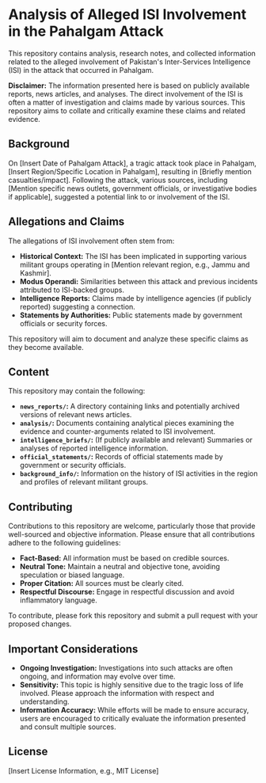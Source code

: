 # Analysis of Alleged ISI Involvement in the Pahalgam Attack

This repository contains analysis, research notes, and collected information related to the alleged involvement of Pakistan's Inter-Services Intelligence (ISI) in the attack that occurred in Pahalgam.

**Disclaimer:** The information presented here is based on publicly available reports, news articles, and analyses. The direct involvement of the ISI is often a matter of investigation and claims made by various sources. This repository aims to collate and critically examine these claims and related evidence.

## Background

On [Insert Date of Pahalgam Attack], a tragic attack took place in Pahalgam, [Insert Region/Specific Location in Pahalgam], resulting in [Briefly mention casualties/impact]. Following the attack, various sources, including [Mention specific news outlets, government officials, or investigative bodies if applicable], suggested a potential link to or involvement of the ISI.

## Allegations and Claims

The allegations of ISI involvement often stem from:

* **Historical Context:** The ISI has been implicated in supporting various militant groups operating in [Mention relevant region, e.g., Jammu and Kashmir].
* **Modus Operandi:** Similarities between this attack and previous incidents attributed to ISI-backed groups.
* **Intelligence Reports:** Claims made by intelligence agencies (if publicly reported) suggesting a connection.
* **Statements by Authorities:** Public statements made by government officials or security forces.

This repository will aim to document and analyze these specific claims as they become available.

## Content

This repository may contain the following:

* **`news_reports/`:** A directory containing links and potentially archived versions of relevant news articles.
* **`analysis/`:** Documents containing analytical pieces examining the evidence and counter-arguments related to ISI involvement.
* **`intelligence_briefs/`:** (If publicly available and relevant) Summaries or analyses of reported intelligence information.
* **`official_statements/`:** Records of official statements made by government or security officials.
* **`background_info/`:** Information on the history of ISI activities in the region and profiles of relevant militant groups.

## Contributing

Contributions to this repository are welcome, particularly those that provide well-sourced and objective information. Please ensure that all contributions adhere to the following guidelines:

* **Fact-Based:** All information must be based on credible sources.
* **Neutral Tone:** Maintain a neutral and objective tone, avoiding speculation or biased language.
* **Proper Citation:** All sources must be clearly cited.
* **Respectful Discourse:** Engage in respectful discussion and avoid inflammatory language.

To contribute, please fork this repository and submit a pull request with your proposed changes.

## Important Considerations

* **Ongoing Investigation:** Investigations into such attacks are often ongoing, and information may evolve over time.
* **Sensitivity:** This topic is highly sensitive due to the tragic loss of life involved. Please approach the information with respect and understanding.
* **Information Accuracy:** While efforts will be made to ensure accuracy, users are encouraged to critically evaluate the information presented and consult multiple sources.

## License

[Insert License Information, e.g., MIT License]
